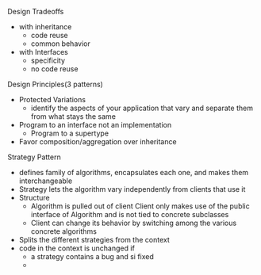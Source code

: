 Design Tradeoffs
- with inheritance
	- code reuse
	- common behavior
- with Interfaces
	- specificity
	- no code reuse

Design Principles(3 patterns)
- Protected Variations
	- identify the aspects of your application that vary and separate them from what stays the same
- Program to an interface not an implementation
	- Program to a supertype
- Favor composition/aggregation over inheritance

Strategy Pattern
- defines family of algorithms, encapsulates each one, and makes them interchangeable
- Strategy lets the algorithm vary independently from clients that use it
- Structure
	- Algorithm is pulled out of client Client only makes use of the public interface of Algorithm and is not tied to concrete subclasses
	- Client can change its behavior by switching among the various concrete algorithms 
- Splits the different strategies from the context
- code in the context is unchanged if 
	- a strategy contains a bug and si fixed
	- 